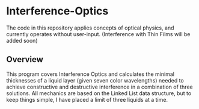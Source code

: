 # Interference-Optics

The code in this repository applies concepts of optical physics, and currently operates without user-input.
(Interference with Thin Films will be added soon)

## Overview

This program covers Interference Optics and calculates the minimal thicknesses of a liquid layer (given seven color wavelengths) needed to achieve constructive and destructive interference in a combination of three solutions. All mechanics are based on the Linked List data structure, but to keep things simple, I have placed a limit of three liquids at a time.
